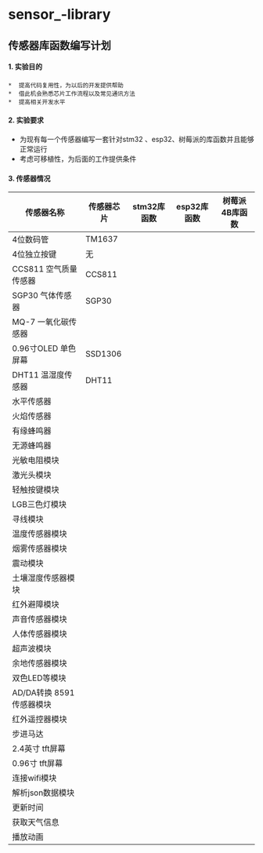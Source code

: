 # sensor_-library
## 传感器库函数编写计划

#### 1. 实验目的

	*  提高代码复用性，为以后的开发提供帮助
	*  借此机会熟悉芯片工作流程以及常见通讯方法
	*  提高相关开发水平



#### 2. 实验要求 

* 为现有每一个传感器编写一套针对stm32 、esp32、树莓派的库函数并且能够正常运行
* 考虑可移植性，为后面的工作提供条件



#### 3. 传感器情况 



| 传感器名称               | 传感器芯片 | stm32库函数 | esp32库函数 | 树莓派4B库函数 |
| ------------------------ | ---------- | ----------- | ----------- | -------------- |
| 4位数码管                | TM1637     |             |             |                |
| 4位独立按键              | 无         |             |             |                |
| CCS811 空气质量传感器    | CCS811     |             |             |                |
| SGP30 气体传感器         | SGP30      |             |             |                |
| MQ-7 一氧化碳传感器      |            |             |             |                |
| 0.96寸OLED 单色屏幕      | SSD1306    |             |             |                |
| DHT11 温湿度传感器       | DHT11      |             |             |                |
| 水平传感器               |            |             |             |                |
| 火焰传感器               |            |             |             |                |
| 有缘蜂鸣器               |            |             |             |                |
| 无源蜂鸣器               |            |             |             |                |
| 光敏电阻模块             |            |             |             |                |
| 激光头模块               |            |             |             |                |
| 轻触按键模块             |            |             |             |                |
| LGB三色灯模块            |            |             |             |                |
| 寻线模块                 |            |             |             |                |
| 温度传感器模块           |            |             |             |                |
| 烟雾传感器模块           |            |             |             |                |
| 震动模块                 |            |             |             |                |
| 土壤湿度传感器模块       |            |             |             |                |
| 红外避障模块             |            |             |             |                |
| 声音传感器模块           |            |             |             |                |
| 人体传感器模块           |            |             |             |                |
| 超声波模块               |            |             |             |                |
| 余地传感器模块           |            |             |             |                |
| 双色LED等模块            |            |             |             |                |
| AD/DA转换 8591传感器模块 |            |             |             |                |
| 红外遥控器模块           |            |             |             |                |
| 步进马达                 |            |             |             |                |
| 2.4英寸 tft屏幕          |            |             |             |                |
| 0.96寸 tft屏幕           |            |             |             |                |
| 连接wifi模块             |            |             |             |                |
| 解析json数据模块         |            |             |             |                |
| 更新时间                 |            |             |             |                |
| 获取天气信息             |            |             |             |                |
| 播放动画                 |            |             |             |                |

